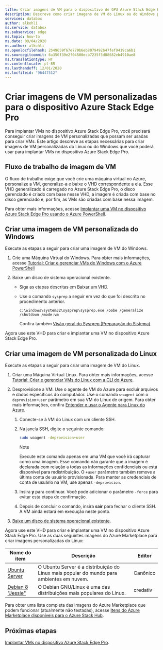 ```yaml
---
title: Criar imagens de VM para o dispositivo de GPU Azure Stack Edge Pro
description: Descreve como criar imagens de VM do Linux ou do Windows para usá-las com o dispositivo de GPU Azure Stack Edge Pro.
services: databox
author: alkohli
ms.service: databox
ms.subservice: edge
ms.topic: how-to
ms.date: 09/04/2020
ms.author: alkohli
ms.openlocfilehash: 2b49659f67e779b6eb8079492b47fef9419ca6b1
ms.sourcegitcommit: 6a350f39e2f04500ecb7235f5d88682eb4910ae8
ms.translationtype: HT
ms.contentlocale: pt-BR
ms.lasthandoff: 12/01/2020
ms.locfileid: "96447512"
---
```

# <a name="create-custom-vm-images-for-your-azure-stack-edge-pro-device"></a>Criar imagens de VM personalizadas para o dispositivo Azure Stack Edge Pro

<!--[!INCLUDE [applies-to-skus](../../includes/azure-stack-edge-applies-to-all-sku.md)]-->

Para implantar VMs no dispositivo Azure Stack Edge Pro, você precisará conseguir criar imagens de VM personalizadas que possam ser usadas para criar VMs. Este artigo descreve as etapas necessárias para criar imagens de VM personalizadas do Linux ou do Windows que você poderá usar para implantar VMs no dispositivo Azure Stack Edge Pro.

## <a name="vm-image-workflow"></a>Fluxo de trabalho de imagem de VM

O fluxo de trabalho exige que você crie uma máquina virtual no Azure, personalize a VM, generalize-a e baixe o VHD correspondente a ela. Esse VHD generalizado é carregado no Azure Stack Edge Pro, o disco gerenciado é criado com base nesse VHD, a imagem é criada com base no disco gerenciado e, por fim, as VMs são criadas com base nessa imagem.   

Para obter mais informações, acesse [Implantar uma VM no dispositivo Azure Stack Edge Pro usando o Azure PowerShell](azure-stack-edge-j-series-deploy-virtual-machine-powershell.md).


## <a name="create-a-windows-custom-vm-image"></a>Criar uma imagem de VM personalizada do Windows

Execute as etapas a seguir para criar uma imagem de VM do Windows.

1. Crie uma Máquina Virtual do Windows. Para obter mais informações, acesse [Tutorial: Criar e gerenciar VMs do Windows com o Azure PowerShell](../virtual-machines/windows/tutorial-manage-vm.md)

2. Baixe um disco de sistema operacional existente.

    - Siga as etapas descritas em [Baixar um VHD](../virtual-machines/windows/download-vhd.md).

    - Use o comando `sysprep` a seguir em vez do que foi descrito no procedimento anterior.
    
        `c:\windows\system32\sysprep\sysprep.exe /oobe /generalize /shutdown /mode:vm`
   
       Confira também [Visão geral do Sysprep (Preparação do Sistema)](/windows-hardware/manufacture/desktop/sysprep--system-preparation--overview).

Agora use este VHD para criar e implantar uma VM no dispositivo Azure Stack Edge Pro.

## <a name="create-a-linux-custom-vm-image"></a>Criar uma imagem de VM personalizada do Linux

Execute as etapas a seguir para criar uma imagem de VM do Linux.

1. Criar uma Máquina Virtual Linux. Para obter mais informações, acesse [Tutorial: Criar e gerenciar VMs do Linux com a CLI do Azure](../virtual-machines/linux/tutorial-manage-vm.md).

1. Desprovisione a VM. Use o agente de VM do Azure para excluir arquivos e dados específicos do computador. Use o comando `waagent` com o `-deprovision+user` parâmetro em sua VM do Linux de origem. Para obter mais informações, confira [Entender e usar o Agente para Linux do Azure](../virtual-machines/extensions/agent-linux.md).

    1. Conecte-se à VM do Linux com um cliente SSH.
    2. Na janela SSH, digite o seguinte comando:
       
        ```bash
        sudo waagent -deprovision+user
        ```
       > [!NOTE]
       > Execute este comando apenas em uma VM que você irá capturar como uma imagem. Esse comando não garante que a imagem é declarada com relação a todas as informações confidenciais ou está disponível para redistribuição. O `+user` parâmetro também remove a última conta de usuário provisionada. Para manter as credenciais de conta de usuário na VM, use apenas `-deprovision`.
     
    3. Insira **y** para continuar. Você pode adicionar o parâmetro `-force` para evitar esta etapa de confirmação.
    4. Depois de concluir o comando, insira **sair** para fechar o cliente SSH.  A VM ainda estará em execução neste ponto.


1. [Baixe um disco de sistema operacional existente](../virtual-machines/linux/download-vhd.md).

Agora use este VHD para criar e implantar uma VM no dispositivo Azure Stack Edge Pro. Use as duas seguintes imagens do Azure Marketplace para criar imagens personalizadas do Linux:

|Nome do item  |Descrição  |Editor  |
|---------|---------|---------|
|[Ubuntu Server](https://azuremarketplace.microsoft.com/marketplace/apps/canonical.ubuntuserver) |O Ubuntu Server é a distribuição do Linux mais popular do mundo para ambientes em nuvem.|Canônico|
|[Debian 8 "Jessie"](https://azuremarketplace.microsoft.com/marketplace/apps/credativ.debian) |O Debian GNU/Linux é uma das distribuições mais populares do Linux.     |credativ|

Para obter uma lista completa das imagens do Azure Marketplace que podem funcionar (atualmente não testadas), acesse [Itens do Azure Marketplace disponíveis para o Azure Stack Hub](/azure-stack/operator/azure-stack-marketplace-azure-items?view=azs-1910).


## <a name="next-steps"></a>Próximas etapas

[Implantar VMs no dispositivo Azure Stack Edge Pro](azure-stack-edge-j-series-deploy-virtual-machine-powershell.md).